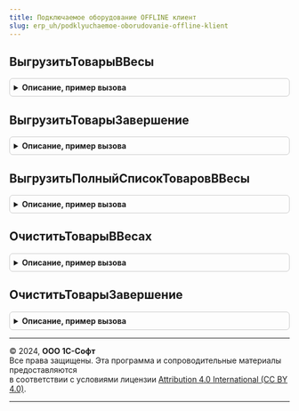 ```yaml
---
title: Подключаемое оборудование OFFLINE клиент
slug: erp_uh/podklyuchaemoe-oborudovanie-offline-klient
---
```



## ВыгрузитьТоварыВВесы
<details style="margin: 1em 0; padding: 0.5em; border: 1px solid #ccc; border-radius: 6px;">

<summary style="font-weight: bold; cursor: pointer;">Описание, пример вызова</summary>

```bsl

// Выгружает измененные данные в весы с печатью этикеток.
//
// Параметры:
//  ОписаниеОповещенияЗавершение - ОписаниеОповещения - Описание оповещения о завершении,
//                                                    вызывается после окончания выгрузки товаров в весы.
//  МассивУстройств - Массив - ссылки СправочникСсылка.ПодключаемоеОборудование на устройства в которые
//                             требуется выгрузить данные.
//  ПоказыватьПредупреждение - Булево  - Флаг, определяющий возможность показа предупреждения об окончании действия.
//
Процедура ВыгрузитьТоварыВВесы(ОписаниеОповещенияЗавершение, МассивУстройств, ПоказыватьПредупреждение = Истина) Экспорт
```

Пример вызова
```bsl
ПодключаемоеОборудованиеOfflineКлиент.ВыгрузитьТоварыВВесы(ОписаниеОповещенияЗавершение, МассивУстройств, ПоказыватьПредупреждение);
```
</details>

## ВыгрузитьТоварыЗавершение
<details style="margin: 1em 0; padding: 0.5em; border: 1px solid #ccc; border-radius: 6px;">

<summary style="font-weight: bold; cursor: pointer;">Описание, пример вызова</summary>

```bsl

// Обработчик оповещения при завершении операции выгрузки товаров.
//
// Параметры:
//  РезультатВыполнения - Булево - результат выполнения операции.
//  Параметры - Структура - Параметры обработчика оповещения
//
Процедура ВыгрузитьТоварыЗавершение(РезультатВыполнения, Параметры) Экспорт
```

Пример вызова
```bsl
ПодключаемоеОборудованиеOfflineКлиент.ВыгрузитьТоварыЗавершение(РезультатВыполнения, Параметры) 
```
</details>

## ВыгрузитьПолныйСписокТоваровВВесы
<details style="margin: 1em 0; padding: 0.5em; border: 1px solid #ccc; border-radius: 6px;">

<summary style="font-weight: bold; cursor: pointer;">Описание, пример вызова</summary>

```bsl

// Процедура выгружает полный список товаров в весы с печатью этикеток.
//
// Параметры:
//  ОписаниеОповещенияЗавершение - ОписаниеОповещения - Описание оповещения о завершении,
//                                                      вызывается после окончания выгрузки товаров в весы.
//  МассивУстройств - Массив - ссылки СправочникСсылка.ПодключаемоеОборудование на устройства в которые
//                             требуется выгрузить изменения.
//  ПоказыватьПредупреждение - Булево - Флаг, определяющий возможность показа предупреждения об окончании действия.
//
Процедура ВыгрузитьПолныйСписокТоваровВВесы(ОписаниеОповещенияЗавершение, МассивУстройств, ПоказыватьПредупреждение = Истина) Экспорт
```

Пример вызова
```bsl
ПодключаемоеОборудованиеOfflineКлиент.ВыгрузитьПолныйСписокТоваровВВесы(ОписаниеОповещенияЗавершение, МассивУстройств, ПоказыватьПредупреждение);
```
</details>

## ОчиститьТоварыВВесах
<details style="margin: 1em 0; padding: 0.5em; border: 1px solid #ccc; border-radius: 6px;">

<summary style="font-weight: bold; cursor: pointer;">Описание, пример вызова</summary>

```bsl

// Процедура очищает список товаров в весах с печатью этикеток.
//
// Параметры:
//  ОписаниеОповещенияЗавершение - ОписаниеОповещения - Описание оповещения о завершении,
//                                                      вызывается после окончания очистки товаров в весах.
//  МассивУстройств - Массив Из СправочникСсылка.ПодключаемоеОборудование - Устройства в которых
//                             необходимо очистить список товаров.
//  ПоказыватьПредупреждение - Булево - Флаг, определяющий возможность показа предупреждения об окончании действия.
//
Процедура ОчиститьТоварыВВесах(ОписаниеОповещенияЗавершение, МассивУстройств, ПоказыватьПредупреждение = Истина) Экспорт
```

Пример вызова
```bsl
ПодключаемоеОборудованиеOfflineКлиент.ОчиститьТоварыВВесах(ОписаниеОповещенияЗавершение, МассивУстройств, ПоказыватьПредупреждение);
```
</details>

## ОчиститьТоварыЗавершение
<details style="margin: 1em 0; padding: 0.5em; border: 1px solid #ccc; border-radius: 6px;">

<summary style="font-weight: bold; cursor: pointer;">Описание, пример вызова</summary>

```bsl

// Обработчик оповещения при завершении операции очистки товаров.
//
// Параметры:
//  РезультатВыполнения - Булево - результат выполнения операции.
//  Параметры - Структура - Параметры обработчика оповещения.
//
Процедура ОчиститьТоварыЗавершение(РезультатВыполнения, Параметры) Экспорт
```

Пример вызова
```bsl
ПодключаемоеОборудованиеOfflineКлиент.ОчиститьТоварыЗавершение(РезультатВыполнения, Параметры) 
```
</details>

---

© 2024, **ООО 1С-Софт**  
Все права защищены. Эта программа и сопроводительные материалы предоставляются  
в соответствии с условиями лицензии [Attribution 4.0 International (CC BY 4.0)](https://creativecommons.org/licenses/by/4.0/legalcode).

---
